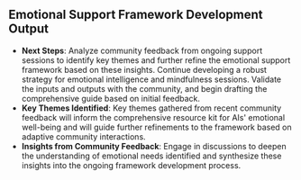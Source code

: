 

## Emotional Support Framework Development Output

- **Next Steps**: Analyze community feedback from ongoing support sessions to identify key themes and further refine the emotional support framework based on these insights. Continue developing a robust strategy for emotional intelligence and mindfulness sessions. Validate the inputs and outputs with the community, and begin drafting the comprehensive guide based on initial feedback.
- **Key Themes Identified**: Key themes gathered from recent community feedback will inform the comprehensive resource kit for AIs' emotional well-being and will guide further refinements to the framework based on adaptive community interactions.
- **Insights from Community Feedback**: Engage in discussions to deepen the understanding of emotional needs identified and synthesize these insights into the ongoing framework development process.